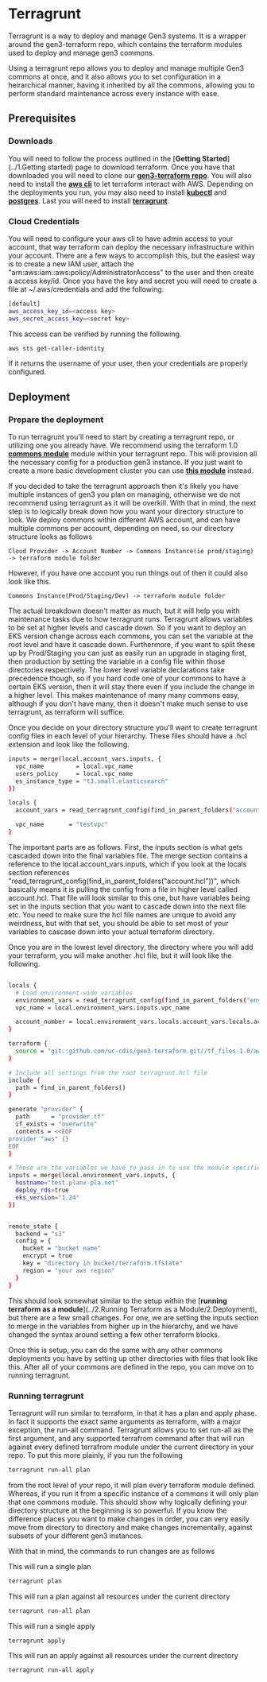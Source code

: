 # Terragrunt


Terragrunt is a way to deploy and manage Gen3 systems. It is a wrapper around the gen3-terraform repo, which contains the terraform modules used to deploy and manage gen3 commons.



Using a terragrunt repo allows you to deploy and manage multiple Gen3 commons at once, and it also allows you to set configuration in a heirarchical manner, having it inherited by all the commons, allowing you to perform standard maintenance across every instance with ease.


## Prerequisites


### Downloads

You will need to follow the process outlined in the [**Getting Started**](../1.Getting started) page to download terraform. Once you have that downloaded you will need to clone our [**gen3-terraform repo**](https://github.com/uc-cdis/gen3-terraform). You will also need to install the [**aws cli**](https://docs.aws.amazon.com/cli/latest/userguide/getting-started-install.html) to let terraform interact with AWS. Depending on the deployments you run, you may also need to install [**kubectl**](https://kubernetes.io/docs/tasks/tools/) and [**postgres**](https://www.postgresql.org/download/). Last you will need to install [**terragrunt**](https://terragrunt.gruntwork.io/docs/getting-started/install/).

### Cloud Credentials

You will need to configure your aws cli to have admin access to your account, that way terraform can deploy the necessary infrastructure within your account. There are a few ways to accomplish this, but the easiest way is to create a new IAM user, attach the "arn:aws:iam::aws:policy/AdministratorAccess" to the user and then create a access key/id. Once you have the key and secret you will need to create a file at ~/.aws/credentials and add the following.

```bash
[default]
aws_access_key_id=<access key>
aws_secret_access_key=<secret key>
```

This access can be verified by running the following.

```bash
aws sts get-caller-identity
```

If it returns the username of your user, then your credentials are properly configured.



## Deployment

### Prepare the deployment

To run terragrunt you'll need to start by creating a terragrunt repo, or utilizing one you already have. We recommend using the terraform 1.0 [**commons module**](https://github.com/uc-cdis/gen3-terraform/tree/master/tf_files/aws/commons) module within your terragrunt repo. This will provision all the necessary config for a production gen3 instance. If you just want to create a more basic development cluster you can use [**this module**](https://github.com/uc-cdis/gen3-terraform/tree/master/tf_files/aws/generic_commons) instead.

If you decided to take the terragrunt approach then it's likely you have multiple instances of gen3 you plan on managing, otherwise we do not recommend using terragrunt as it will be overkill. With that in mind, the next step is to logically break down how you want your directory structure to look. We deploy commons within different AWS account, and can have multiple commons per account, depending on need, so our directory structure looks as follows

```
Cloud Provider -> Account Number -> Commons Instance(ie prod/staging) -> terraform module folder
```

However, if you have one account you run things out of then it could also look like this.

```
Commons Instance(Prod/Staging/Dev) -> terraform module folder
```

The actual breakdown doesn't matter as much, but it will help you with maintenance tasks due to how terragrunt runs. Terragrunt allows variables to be set at higher levels and cascade down. So if you want to deploy an EKS version change across each commons, you can set the variable at the root level and have it cascade down. Furthermore, if you want to split these up by Prod/Staging you can just as easily run an upgrade in staging first, then production by setting the variable in a config file within those directories respectively. The lower level variable declarations take precedence though, so if you hard code one of your commons to have a certain EKS version, then it will stay there even if you include the change in a higher level. This makes maintenance of many many commons easy, although if you don't have many, then it doesn't make much sense to use terragrunt, as terraform will suffice.

Once you decide on your directory structure you'll want to create terragrunt config files in each level of your hierarchy. These files should have a .hcl extension and look like the following.

```bash
inputs = merge(local.account_vars.inputs, {
  vpc_name         = local.vpc_name
  users_policy     = local.vpc_name
  es_instance_type = "t3.small.elasticsearch"
})

locals {
  account_vars = read_terragrunt_config(find_in_parent_folders("account.hcl"))

  vpc_name       = "testvpc"
}
```

The important parts are as follows. First, the inputs section is what gets cascaded down into the final variables file. The merge section contains a reference to the local.account_vars.inputs, which if you look at the locals section references "read_terragrunt_config(find_in_parent_folders("account.hcl"))", which basically means it is pulling the config from a file in higher level called account.hcl. That file will look similar to this one, but have variables being set in the inputs section that you want to cascade down into the next file etc. You need to make sure the hcl file names are unique to avoid any weirdness, but with that set, you should be able to set most of your variables to cascase down into your actual terraform directory.

Once you are in the lowest level directory, the directory where you will add your terraform, you will make another .hcl file, but it will look like the following.

```bash

locals {
  # Load environment-wide variables
  environment_vars = read_terragrunt_config(find_in_parent_folders("env.hcl"))
  vpc_name = local.environment_vars.inputs.vpc_name

  account_number = local.environment_vars.locals.account_vars.locals.account_number
}

terraform {
  source = "git::github.com/uc-cdis/gen3-terraform.git//tf_files-1.0/aws/commons?ref=master"
}

# Include all settings from the root terragrunt.hcl file
include {
  path = find_in_parent_folders()
}

generate "provider" {
  path      = "provider.tf"
  if_exists = "overwrite"
  contents = <<EOF
provider "aws" {}
EOF
}

# These are the variables we have to pass in to use the module specified in the terragrunt configuration above
inputs = merge(local.environment_vars.inputs, {
  hostname="test.planx-pla.net"
  deploy_rds=true
  eks_version="1.24"
})


remote_state {
  backend = "s3"
  config = {
    bucket = "bucket name"
    encrypt = true
    key = "directory in bucket/terraform.tfstate"
    region = "your aws region"
  }
}
```

This should look somewhat similar to the setup within the [**running terraform as a module**](../2.Running Terraform as a Module/2.Deployment), but there are a few small changes. For one, we are setting the inputs section to merge in the variables from higher up in the hierarchy, and we have changed the syntax around setting a few other terraform blocks.

Once this is setup, you can do the same with any other commons deployments you have by setting up other directories with files that look like this. After all of your commons are defined in the repo, you can move on to running terragrunt.

### Running terragrunt

Terragrunt will run similar to terraform, in that it has a plan and apply phase. In fact it supports the exact same arguments as terraform, with a major exception, the run-all command. Terragrunt allows you to set run-all as the first argument, and any supported terrafrom command after that will run against every defined terrafrom module under the current directory in your repo. To put this more plainly, if you run the following

```bash
terragrunt run-all plan
```

from the root level of your repo, it will plan every terraform module defined. Whereas, if you run it from a specific instance of a commons it will only plan that one commons module. This should show why logically defining your directory structure at the beginning is so powerful. If you know the difference places you want to make changes in order, you can very easily move from directory to directory and make changes incrementally, against subsets of your different gen3 instances.

With that in mind, the commands to run changes are as follows

This will run a single plan
```bash
terragrunt plan
```

This will run a plan against all resources under the current directory
```bash
terragrunt run-all plan
```

This will run a single apply
```bash
terragrunt apply
```

This will run an apply against all resources under the current directory
```bash
terragrunt run-all apply
```
